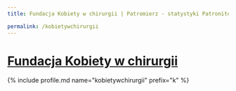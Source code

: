 ```yaml
---
title: Fundacja Kobiety w chirurgii | Patromierz - statystyki Patronite.pl

permalink: /kobietywchirurgii
---
```


# [Fundacja Kobiety w chirurgii](https://patronite.pl/kobietywchirurgii)

{% include profile.md name="kobietywchirurgii" prefix="k" %}
